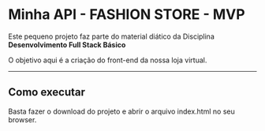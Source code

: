 # Minha API - FASHION STORE - MVP

Este pequeno projeto faz parte do material diático da Disciplina **Desenvolvimento Full Stack Básico** 

O objetivo aqui é a criação do front-end da nossa loja virtual.

---
## Como executar

Basta fazer o download do projeto e abrir o arquivo index.html no seu browser.